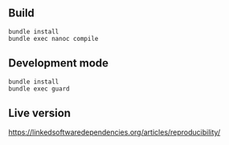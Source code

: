 ## Build
```
bundle install
bundle exec nanoc compile
```

## Development mode
```
bundle install
bundle exec guard
```

## Live version
https://linkedsoftwaredependencies.org/articles/reproducibility/
